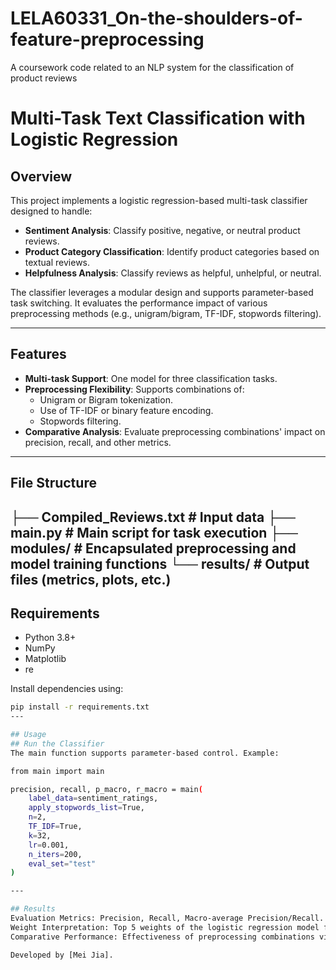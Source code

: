 # LELA60331_On-the-shoulders-of-feature-preprocessing
A coursework code related to an NLP system for the classification of product reviews
# Multi-Task Text Classification with Logistic Regression

## Overview
This project implements a logistic regression-based multi-task classifier designed to handle:
- **Sentiment Analysis**: Classify positive, negative, or neutral product reviews.
- **Product Category Classification**: Identify product categories based on textual reviews.
- **Helpfulness Analysis**: Classify reviews as helpful, unhelpful, or neutral.

The classifier leverages a modular design and supports parameter-based task switching. It evaluates the performance impact of various preprocessing methods (e.g., unigram/bigram, TF-IDF, stopwords filtering).

---
## Features
- **Multi-task Support**: One model for three classification tasks.
- **Preprocessing Flexibility**: Supports combinations of:
  - Unigram or Bigram tokenization.
  - Use of TF-IDF or binary feature encoding.
  - Stopwords filtering.
- **Comparative Analysis**: Evaluate preprocessing combinations' impact on precision, recall, and other metrics.
---
## File Structure
├── Compiled_Reviews.txt # Input data ├── main.py # Main script for task execution ├── modules/ # Encapsulated preprocessing and model training functions └── results/ # Output files (metrics, plots, etc.)
---
## Requirements
- Python 3.8+
- NumPy
- Matplotlib
- re

Install dependencies using:
```bash
pip install -r requirements.txt
---

## Usage
## Run the Classifier
The main function supports parameter-based control. Example:

from main import main

precision, recall, p_macro, r_macro = main(
    label_data=sentiment_ratings,
    apply_stopwords_list=True,
    n=2,
    TF_IDF=True,
    k=32,
    lr=0.001,
    n_iters=200,
    eval_set="test"
)

---

## Results
Evaluation Metrics: Precision, Recall, Macro-average Precision/Recall.
Weight Interpretation: Top 5 weights of the logistic regression model for each task.
Comparative Performance: Effectiveness of preprocessing combinations visualized via plots.

Developed by [Mei Jia].
